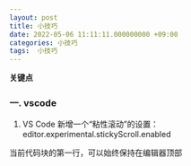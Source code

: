 ```yaml
---
layout: post
title: 小技巧
date: 2022-05-06 11:11:11.000000000 +09:00
categories: 小技巧
tags:  小技巧
---
```


**关键点**

### 一. vscode

1.  VS Code 新增一个“粘性滚动”的设置：editor.experimental.stickyScroll.enabled
   
   当前代码块的第一行，可以始终保持在编辑器顶部


